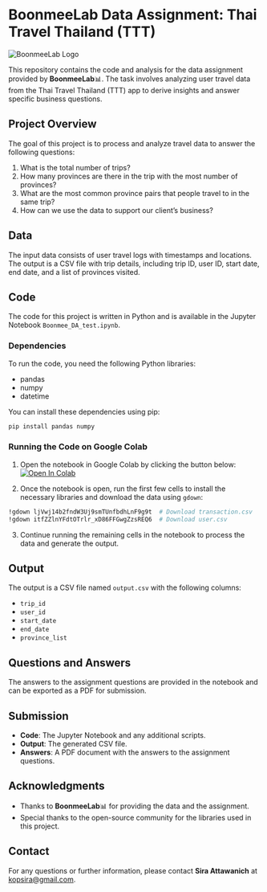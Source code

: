 # BoonmeeLab Data Assignment: Thai Travel Thailand (TTT)
![BoonmeeLab Logo](https://www.google.com/url?sa=i&url=https%3A%2F%2Fwww.boonmeelab.com%2F&psig=AOvVaw0NV58ZQlNHkSOB4VvW5G-l&ust=1740891652726000&source=images&cd=vfe&opi=89978449&ved=0CBQQjRxqFwoTCIjKj_aM6IsDFQAAAAAdAAAAABAQ)

This repository contains the code and analysis for the data assignment provided by **BoonmeeLab**:bar_chart:. The task involves analyzing user travel data from the Thai Travel Thailand (TTT) app to derive insights and answer specific business questions.

## Project Overview

The goal of this project is to process and analyze travel data to answer the following questions:

1. What is the total number of trips?
2. How many provinces are there in the trip with the most number of provinces?
3. What are the most common province pairs that people travel to in the same trip?
4. How can we use the data to support our client’s business?

## Data

The input data consists of user travel logs with timestamps and locations. The output is a CSV file with trip details, including trip ID, user ID, start date, end date, and a list of provinces visited.

## Code

The code for this project is written in Python and is available in the Jupyter Notebook `Boonmee_DA_test.ipynb`.

### Dependencies

To run the code, you need the following Python libraries:

- pandas
- numpy
- datetime

You can install these dependencies using pip:

```bash
pip install pandas numpy
```
### Running the Code on Google Colab

1. Open the notebook in Google Colab by clicking the button below:  
   [![Open In Colab](https://colab.research.google.com/assets/colab-badge.svg)](https://colab.research.google.com/github/kopmean/BoonmeeLab_Test/blob/main/Boonmee_DA_test.ipynb)

2. Once the notebook is open, run the first few cells to install the necessary libraries and download the data using `gdown`:
```bash
!gdown ljVwj14b2fndW3Uj9smTUnfbdhLnF9g9t  # Download transaction.csv
!gdown itfZZlnYFdtOTrlr_xD86FFGwgZzsREQ6  # Download user.csv
```
3. Continue running the remaining cells in the notebook to process the data and generate the output.

## Output

The output is a CSV file named `output.csv` with the following columns:

- `trip_id`
- `user_id`
- `start_date`
- `end_date`
- `province_list`

## Questions and Answers

The answers to the assignment questions are provided in the notebook and can be exported as a PDF for submission.

## Submission

- **Code**: The Jupyter Notebook and any additional scripts.
- **Output**: The generated CSV file.
- **Answers**: A PDF document with the answers to the assignment questions.

## Acknowledgments

- Thanks to **BoonmeeLab**:bar_chart: for providing the data and the assignment.
- Special thanks to the open-source community for the libraries used in this project.

## Contact

For any questions or further information, please contact **Sira Attawanich** at kopsira@gmail.com.
